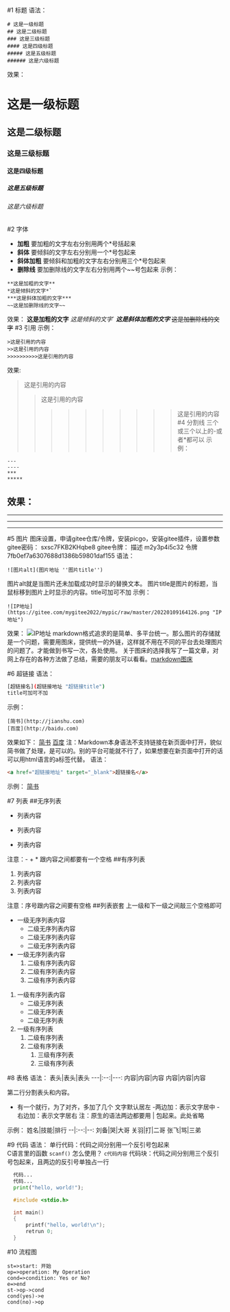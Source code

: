 #1 标题
语法：
```
# 这是一级标题
## 这是二级标题
### 这是三级标题
#### 这是四级标题
##### 这是五级标题
###### 这是六级标题
```
效果：
# 这是一级标题
## 这是二级标题
### 这是三级标题
#### 这是四级标题
##### 这是五级标题
###### 这是六级标题
#2 字体
* **加粗**
要加粗的文字左右分别用两个*号括起来
* **斜体**
要倾斜的文字左右分别用一个*号包起来
* **斜体加粗**
要倾斜和加粗的文字左右分别用三个*号包起来
* **删除线**
要加删除线的文字左右分别用两个~~号包起来
示例：
```
**这是加粗的文字**
*这是倾斜的文字*`
***这是斜体加粗的文字***
~~这是加删除线的文字~~
```
效果：
**这是加粗的文字**
*这是倾斜的文字*`
***这是斜体加粗的文字***
~~这是加删除线的文字~~
#3 引用
示例：
```
>这是引用的内容
>>这是引用的内容
>>>>>>>>>>这是引用的内容
```
效果:
>这是引用的内容
>>这是引用的内容
>>>>>>>>>>这是引用的内容
#4 分割线
三个或三个以上的-或者*都可以
示例：
```
---
----
***
*****
```
效果：
---
----
***
*****
#5 图片
图床设置，申请gitee仓库/令牌，安装picgo，安装gitee插件，设置参数
gitee密码：
sxsc7FKB2KHqbe8
gitee令牌：
描述
m2y3p4i5c32
令牌
7fb0ef7a6307688d1386b59801daf155
语法：
```
![图片alt](图片地址 ''图片title'')
```
图片alt就是当图片还未加载成功时显示的替换文本。
图片title是图片的标题，当鼠标移到图片上时显示的内容。title可加可不加
示例：
```
![IP地址](https://gitee.com/mygitee2022/mypic/raw/master/20220109164126.png "IP地址")
```
效果：
![IP地址](https://gitee.com/mygitee2022/mypic/raw/master/20220109164126.png "IP地址")
markdown格式追求的是简单、多平台统一。那么图片的存储就是一个问题，需要用图床，提供统一的外链，这样就不用在不同的平台去处理图片的问题了。才能做到书写一次，各处使用。
关于图床的选择我写了一篇文章，对网上存在的各种方法做了总结，需要的朋友可以看看。[markdown图床](https://www.jianshu.com/p/ea1eb11db63f
)

#6 超链接
语法：
```bash
[超链接名](超链接地址 "超链接title")
title可加可不加
```
示例：
```
[简书](http://jianshu.com)
[百度](http://baidu.com)
```
效果如下：
[简书](http://jianshu.com)
[百度](http://baidu.com)
注：Markdown本身语法不支持链接在新页面中打开，貌似简书做了处理，是可以的。别的平台可能就不行了，如果想要在新页面中打开的话可以用html语言的a标签代替。
语法：
```html
<a href="超链接地址" target="_blank">超链接名</a>
```
示例：
<a href="https://www.jianshu.com/u/1f5ac0cf6a8b" target="_blank">简书</a>

#7 列表
##无序列表
- 列表内容
+ 列表内容
* 列表内容

注意：- + * 跟内容之间都要有一个空格
##有序列表
1. 列表内容
2. 列表内容
3. 列表内容

注意：序号跟内容之间要有空格
##列表嵌套
上一级和下一级之间敲三个空格即可
- 一级无序列表内容
   - 二级无序列表内容
   - 二级无序列表内容
   - 二级无序列表内容
- 一级无序列表内容
   1. 二级有序列表内容
   2. 二级有序列表内容
   3. 二级有序列表内容

1. 一级有序列表内容
   - 二级无序列表
   - 二级无序列表
   - 二级无序列表
2. 一级有序列表
   1. 二级有序列表
   2. 二级有序列表
      1. 三级有序列表
      2. 三级有序列表

#8 表格
语法：
表头|表头|表头
---|:--:|---:
内容|内容|内容
内容|内容|内容

第二行分割表头和内容。
- 有一个就行，为了对齐，多加了几个
文字默认居左
-两边加：表示文字居中
-右边加：表示文字居右
注：原生的语法两边都要用 | 包起来。此处省略

示例：
姓名|技能|排行
--|:--:|--:
刘备|哭|大哥
关羽|打|二哥
张飞|骂|三弟

#9 代码
语法：
单行代码：代码之间分别用一个反引号包起来  
C语言里的函数 `scanf()` 怎么使用？
`c代码内容`
代码块：代码之间分别用三个反引号包起来，且两边的反引号单独占一行
```python
  代码...
  代码...
  print("hello, world!");
```
```c
  #include <stdio.h>

  int main()
  {
      printf("hello, world!\n");
      retrun 0;
  }
```

#10 流程图

```flow
st=>start: 开始
op=>operation: My Operation
cond=>condition: Yes or No?
e=>end
st->op->cond
cond(yes)->e
cond(no)->op
```